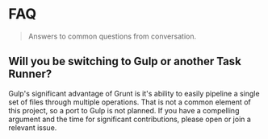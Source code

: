 # FAQ

> Answers to common questions from conversation.

## Will you be switching to Gulp or another Task Runner?

Gulp's significant advantage of Grunt is it's ability to easily pipeline a single set of files through multiple operations. That is not a common element of this project, so a port to Gulp is not planned. If you have a compelling argument and
the time for significant contributions, please open or join a relevant issue.
